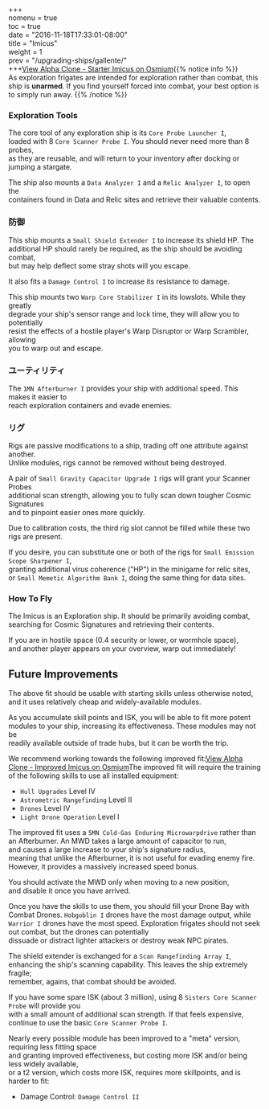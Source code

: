 +++  
nomenu = true  
toc = true  
date = "2016-11-18T17:33:01-08:00"  
title = "Imicus"  
weight = 1  
prev = "/upgrading-ships/gallente/"  
+++<object type="image/svg+xml" data="https://o.smium.org/api/convert/118510/svg/118510-alpha-clone---starter-imicus.svg?privatetoken=1957593063555596288"><a href="https://o.smium.org/loadout/private/118510/1957593063555596288">View Alpha Clone - Starter Imicus on Osmium</a></object>{{% notice info %}}  
As exploration frigates are intended for exploration rather than combat, this ship is **unarmed**. If you find yourself forced into combat, your best option is to simply run away. {{% /notice %}}

### Exploration Tools

The core tool of any exploration ship is its `Core Probe Launcher I`,  
loaded with 8 `Core Scanner Probe I`. You should never need more than 8 probes,  
as they are reusable, and will return to your inventory after docking or jumping a stargate.

The ship also mounts a `Data Analyzer I` and a `Relic Analyzer I`, to open the  
containers found in Data and Relic sites and retrieve their valuable contents.

### 防御

This ship mounts a `Small Shield Extender I` to increase its shield HP. The additional HP should rarely be required, as the ship should be avoiding combat,  
but may help deflect some stray shots will you escape.

It also fits a `Damage Control I` to increase its resistance to damage.

This ship mounts two `Warp Core Stabilizer I` in its lowslots. While they greatly  
degrade your ship's sensor range and lock time, they will allow you to potentially  
resist the effects of a hostile player's Warp Disruptor or Warp Scrambler, allowing  
you to warp out and escape.

### ユーティリティ

The `1MN Afterburner I` provides your ship with additional speed. This makes it easier to  
reach exploration containers and evade enemies.

### リグ

Rigs are passive modifications to a ship, trading off one attribute against another.  
Unlike modules, rigs cannot be removed without being destroyed.

A pair of `Small Gravity Capacitor Upgrade I` rigs will grant your Scanner Probes  
additional scan strength, allowing you to fully scan down tougher Cosmic Signatures  
and to pinpoint easier ones more quickly.

Due to calibration costs, the third rig slot cannot be filled while these two rigs are present.

If you desire, you can substitute one or both of the rigs for `Small Emission Scope Sharpener I`,  
granting additional virus coherence ("HP") in the minigame for relic sites,  
or `Small Memetic Algorithm Bank I`, doing the same thing for data sites.

### How To Fly

The Imicus is an Exploration ship. It should be primarily avoiding combat,  
searching for Cosmic Signatures and retrieving their contents.

If you are in hostile space (0.4 security or lower, or wormhole space),  
and another player appears on your overview, warp out immediately!

## Future Improvements

The above fit should be usable with starting skills unless otherwise noted,  
and it uses relatively cheap and widely-available modules.

As you accumulate skill points and ISK, you will be able to fit more potent  
modules to your ship, increasing its effectiveness. These modules may not be  
readily available outside of trade hubs, but it can be worth the trip.

We recommend working towards the following improved fit:<object type="image/svg+xml" data="https://o.smium.org/api/convert/118511/svg/118511-alpha-clone---improved-imicus.svg?privatetoken=3747071537958617088"><a href="https://o.smium.org/loadout/private/118511/3747071537958617088">View Alpha Clone - Improved Imicus on Osmium</a></object>The improved fit will require the training of the following skills to use all installed equipment:

* `Hull Upgrades` Level IV
* `Astrometric Rangefinding` Level II
* `Drones` Level IV
* `Light Drone Operation` Level I

The improved fit uses a `5MN Cold-Gas Enduring Microwarpdrive` rather than an Afterburner. An MWD takes a large amount of capacitor to run,   
and causes a large increase to your ship's signature radius,  
meaning that unlike the Afterburner, it is not useful for evading enemy fire. However, it provides a massively increased speed bonus.

You should activate the MWD only when moving to a new position,  
and disable it once you have arrived.

Once you have the skills to use them, you should fill your Drone Bay with Combat Drones. `Hobgoblin I` drones have the most damage output, while `Warrior I` drones have the most speed. Exploration frigates should not seek out combat, but the drones can potentially  
dissuade or distract lighter attackers or destroy weak NPC pirates.

The shield extender is exchanged for a `Scan Rangefinding Array I`,   
enhancing the ship's scanning capability. This leaves the ship extremely fragile;  
remember, agains, that combat should be avoided.

If you have some spare ISK (about 3 million), using 8 `Sisters Core Scanner Probe` will provide you  
with a small amount of additional scan strength. If that feels expensive,  
continue to use the basic `Core Scanner Probe I`.

Nearly every possible module has been improved to a "meta" version, requiring less fitting space  
and granting improved effectiveness, but costing more ISK and/or being less widely available,  
or a t2 version, which costs more ISK, requires more skillpoints, and is harder to fit:

* Damage Control: `Damage Control II`